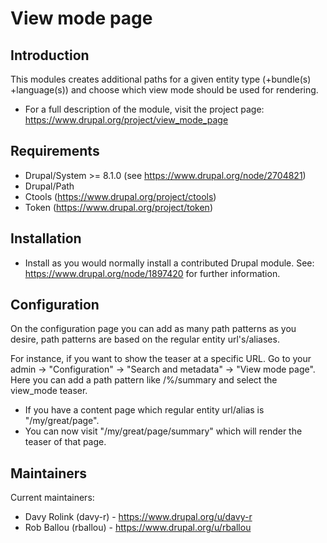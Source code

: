 # View mode page

## Introduction
This modules creates additional paths for a given entity type 
(+bundle(s) +language(s)) and choose which view mode should be used for 
rendering.

 * For a full description of the module, visit the project page:
   https://www.drupal.org/project/view_mode_page
   
## Requirements
 * Drupal/System >= 8.1.0 (see https://www.drupal.org/node/2704821)
 * Drupal/Path
 * Ctools (https://www.drupal.org/project/ctools)
 * Token (https://www.drupal.org/project/token)

## Installation
 * Install as you would normally install a contributed Drupal module. See:
   https://www.drupal.org/node/1897420 for further information.

## Configuration
On the configuration page you can add as many path patterns as you desire, path 
patterns are based on the regular entity url's/aliases.

For instance, if you want to show the teaser at a specific URL. Go to your 
admin -> "Configuration" -> "Search and metadata" -> "View mode page". 
Here you can add a path pattern like /%/summary and select the view_mode teaser.
- If you have a content page which regular entity url/alias is "/my/great/page".
- You can now visit "/my/great/page/summary" which will render the teaser of
  that page.

## Maintainers
Current maintainers:
 * Davy Rolink (davy-r) - https://www.drupal.org/u/davy-r
 * Rob Ballou (rballou) - https://www.drupal.org/u/rballou
